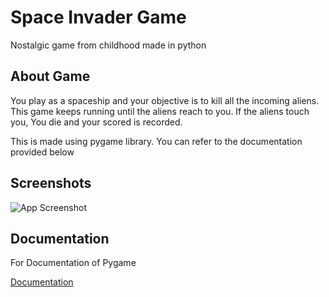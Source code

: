 
# Space Invader Game

Nostalgic game from childhood made in python

## About Game

You play as a spaceship and your objective is to kill all the incoming aliens. This game keeps running until the aliens reach to you. If the aliens touch you, You die and your scored is recorded.

This is made using pygame library. You can refer to the documentation provided below
## Screenshots

![App Screenshot](https://i.imgur.com/ktu4vLQ.png)


## Documentation
For Documentation of Pygame

[Documentation](https://www.pygame.org/docs/)

